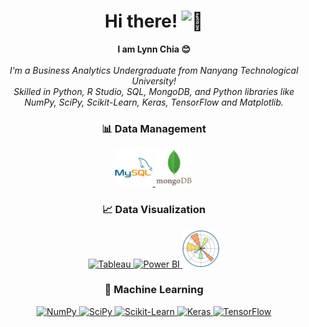 <h1 align="center">Hi there! <img src="assets/clinking-glasses_1f942.gif" alt="👋" width="32" height="32"></h1>

<p align="center">
    <b>I am Lynn Chia 😊</b><br><br>
    <i>
      I'm a Business Analytics Undergraduate from Nanyang Technological University!
    </i><br>
    <i>
      Skilled in Python, R Studio, SQL, MongoDB, and Python libraries like NumPy, SciPy, Scikit-Learn, Keras, TensorFlow and Matplotlib.
    </i><br>
</p>

<!-- Data Management -->
<h3 align="center">📊 Data Management</h3>
<p align="center">
    <a href="https://www.mysql.com" target="_blank" rel="noreferrer"> <img src="https://raw.githubusercontent.com/devicons/devicon/master/icons/mysql/mysql-original-wordmark.svg" alt="MySQL" width="60" height="60"/> </a>
    <a href="https://www.mongodb.com" target="_blank" rel="noreferrer"> <img src="https://raw.githubusercontent.com/devicons/devicon/master/icons/mongodb/mongodb-original-wordmark.svg" alt="MongoDB" width="60" height="60"/> </a>
</p>

<!-- Data Visualization -->
<h3 align="center">📈 Data Visualization</h3>
<p align="center">
    <a href="https://public.tableau.com/" target="_blank" rel="noreferrer"> <img src="https://1000logos.net/wp-content/uploads/2022/03/Tableau-Logo.png" alt="Tableau" width="60" height="60"/> </a>
    <a href="https://powerbi.microsoft.com/" target="_blank" rel="noreferrer"> <img src="https://www.vectorlogo.zone/logos/microsoft_powerbi/microsoft_powerbi-icon.svg" alt="Power BI" width="60" height="60"/> </a>
    <a href="https://matplotlib.org" target="_blank" rel="noreferrer"> <img src="https://raw.githubusercontent.com/devicons/devicon/master/icons/matplotlib/matplotlib-original.svg" alt="Matplotlib" width="60" height="60"/> </a>
</p>

<!-- Machine Learning -->
<h3 align="center">🤖 Machine Learning</h3>
<p align="center">
    <a href="https://numpy.org" target="_blank" rel="noreferrer"> <img src="https://upload.wikimedia.org/wikipedia/commons/thumb/3/31/NumPy_logo_2020.svg/2560px-NumPy_logo_2020.svg.png" alt="NumPy" width="60" height="60"/> </a>
    <a href="https://scipy.org" target="_blank" rel="noreferrer"> <img src="https://upload.wikimedia.org/wikipedia/commons/thumb/b/b2/SCIPY_2.svg/1200px-SCIPY_2.svg.png" alt="SciPy" width="60" height="60"/> </a>
    <a href="https://scikit-learn.org" target="_blank" rel="noreferrer"> <img src="https://upload.wikimedia.org/wikipedia/commons/thumb/0/05/Scikit_learn_logo_small.svg/2560px-Scikit_learn_logo_small.svg.png" alt="Scikit-Learn" width="60" height="60"/> </a>
    <a href="https://keras.io" target="_blank" rel="noreferrer"> <img src="https://images.crunchbase.com/image/upload/c_pad,h_256,w_256,f_auto,q_auto:eco,dpr_1/x3gdrogoamvuvjemehbr" alt="Keras" width="60" height="60"/> </a>
    <a href="https://www.tensorflow.org" target="_blank" rel="noreferrer"> <img src="https://upload.wikimedia.org/wikipedia/commons/thumb/a/ab/TensorFlow_logo.svg/1200px-TensorFlow_logo.svg.png" alt="TensorFlow" width="60" height="60"/> </a>
</p>



